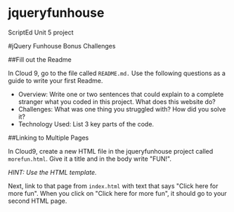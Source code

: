 # jqueryfunhouse
ScriptEd Unit 5 project

#jQuery Funhouse Bonus Challenges

##Fill out the Readme

In Cloud 9, go to the file called `README.md.` Use the following questions as a guide to write your first Readme.

* Overview: Write one or two sentences that could explain to a complete stranger what you coded in this project. What does this website do?
* Challenges: What was one thing you struggled with? How did you solve it?
* Technology Used: List 3 key parts of the code. 

##Linking to Multiple Pages

In Cloud9, create a new HTML file in the jqueryfunhouse project called `morefun.html`. Give it a title and in the body write "FUN!".

*HINT: Use the HTML template.*

Next, link to that page from `index.html` with text that says "Click here for more fun". When you click on "Click here for more fun", it should go to your second HTML page.

